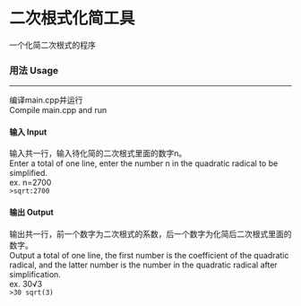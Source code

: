 # 二次根式化简工具
 一个化简二次根式的程序
### 用法 Usage
***
编译main.cpp并运行<br>Compile main.cpp and run
#### 输入 Input
输入共一行，输入待化简的二次根式里面的数字n。<br>Enter a total of one line, enter the number n in the quadratic radical to be simplified.<br>
ex. n=2700<br>`>sqrt:2700`
#### 输出 Output
输出共一行，前一个数字为二次根式的系数，后一个数字为化简后二次根式里面的数字。<br>Output a total of one line, the first number is the coefficient of the quadratic radical, and the latter number is the number in the quadratic radical after simplification.<br>
ex. 30√3<br>`>30 sqrt(3)`